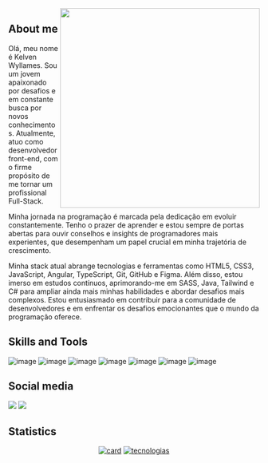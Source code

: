 <img src="https://raw.githubusercontent.com/MicaelliMedeiros/micaellimedeiros/master/image/computer-illustration.png" min-width="400px" max-width="400px" width="400px" align="right">

## About me
<p>
  Olá, meu nome é Kelven Wyllames. Sou um jovem apaixonado por desafios e em constante busca por novos conhecimentos. Atualmente, atuo como desenvolvedor front-end, com o firme propósito de me tornar um profissional Full-Stack.

Minha jornada na programação é marcada pela dedicação em evoluir constantemente. Tenho o prazer de aprender e estou sempre de portas abertas para ouvir conselhos e insights de programadores mais experientes, que desempenham um papel crucial em minha trajetória de crescimento.

Minha stack atual abrange tecnologias e ferramentas como HTML5, CSS3, JavaScript, Angular, TypeScript, Git, GitHub e Figma. Além disso, estou imerso em estudos contínuos, aprimorando-me em SASS, Java, Tailwind e C# para ampliar ainda mais minhas habilidades e abordar desafios mais complexos. Estou entusiasmado em contribuir para a comunidade de desenvolvedores e em enfrentar os desafios emocionantes que o mundo da programação oferece.
</p>

## Skills and Tools
![image](https://img.shields.io/badge/HTML5-E34F26?style=for-the-badge&logo=html5&logoColor=white)
![image](https://img.shields.io/badge/CSS3-1572B6?style=for-the-badge&logo=css3&logoColor=white)
![image](https://img.shields.io/badge/Sass-CC6699?style=for-the-badge&logo=sass&logoColor=white)
![image](https://img.shields.io/badge/JavaScript-323330?style=for-the-badge&logo=javascript&logoColor=F7DF1E)
![image](https://img.shields.io/badge/Angular-DD0031?style=for-the-badge&logo=angular&logoColor=white)
![image](https://img.shields.io/badge/TypeScript-007ACC?style=for-the-badge&logo=typescript&logoColor=white)
![image](https://img.shields.io/badge/Java-ED8B00?style=for-the-badge&logo=java&logoColor=white)

## Social media
<a target="_blank" href="https://www.linkedin.com/in/kelvenwyllames/"><img src="https://img.shields.io/badge/LinkedIn-0077B5?style=for-the-badge&logo=linkedin&logoColor=white"/></a>
<a href = "mailto:kelvenwyllames@gmail.com"><img src="https://img.shields.io/badge/Gmail-D14836?style=for-the-badge&logo=gmail&logoColor=white" target="_blank"></a>

## Statistics
<div align="center">
  
[![card](https://github-readme-stats.vercel.app/api?username=KelvenWyllames&theme=radical&show_icons=true)](https://github.com/anuraghazra/github-readme-stats)
[![tecnologias](https://github-readme-stats.vercel.app/api/top-langs/?username=KelvenWyllames&theme=radical&layout=compact)](https://github.com/anuraghazra/github-readme-stats)

</div>
